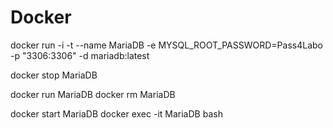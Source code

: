 # Docker
docker run -i -t --name MariaDB -e MYSQL_ROOT_PASSWORD=Pass4Labo -p "3306:3306" -d mariadb:latest

docker stop MariaDB

docker run MariaDB
docker rm MariaDB

docker start MariaDB
docker exec -it MariaDB bash
